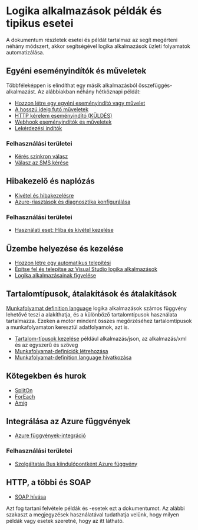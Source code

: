 <properties
   pageTitle="Logika alkalmazások példák és -esetek |} Microsoft Azure"
   description="Közös összefüggés alkalmazások példák, és megtudhatja, hogy miként tudnak megvalósítani tipikus esetei"
   services="logic-apps"
   documentationCenter=".net,nodejs,java"
   authors="jeffhollan"
   manager="erikre"
   editor=""/>

<tags
   ms.service="logic-apps"
   ms.devlang="multiple"
   ms.topic="article"
   ms.tgt_pltfrm="na"
   ms.workload="integration"
   ms.date="10/18/2016"
   ms.author="jehollan"/>

# <a name="logic-apps-examples-and-common-scenarios"></a>Logika alkalmazások példák és tipikus esetei

A dokumentum részletek esetei és példát tartalmaz az segít megérteni néhány módszert, akkor segítségével logika alkalmazások üzleti folyamatok automatizálása. 

## <a name="custom-triggers-and-actions"></a>Egyéni eseményindítók és műveletek

Többféleképpen is elindíthat egy másik alkalmazásból összefüggés-alkalmazást. Az alábbiakban néhány hétköznapi példát:

- [Hozzon létre egy egyéni eseményindító vagy művelet](app-service-logic-create-api-app.md)
- [A hosszú ideig futó műveletek](app-service-logic-create-api-app.md)
- [HTTP kérelem eseményindító (KÜLDÉS)](app-service-logic-http-endpoint.md)
- [Webhook eseményindítók és műveletek](app-service-logic-create-api-app.md)
- [Lekérdezési indítók](app-service-logic-create-api-app.md)

### <a name="scenarios"></a>Felhasználási területei

- [Kérés szinkron válasz](app-service-logic-http-endpoint.md)
- [Válasz az SMS kérése](https://channel9.msdn.com/Blogs/Windows-Azure/Azure-Logic-Apps-Walkthrough-Webhook-Functions-and-an-SMS-Bot)

## <a name="error-handling-and-logging"></a>Hibakezelő és naplózás

- [Kivétel és hibakezelésre](app-service-logic-exception-handling.md)
- [Azure-riasztások és diagnosztika konfigurálása](app-service-logic-monitor-your-logic-apps.md)

### <a name="scenarios"></a>Felhasználási területei

- [Használati eset: Hiba és kivétel kezelése](app-service-logic-scenario-error-and-exception-handling.md)

## <a name="deploying-and-managing"></a>Üzembe helyezése és kezelése

- [Hozzon létre egy automatikus telepítési](app-service-logic-create-deploy-template.md)
- [Építse fel és telepítse az Visual Studio logika alkalmazások](app-service-logic-deploy-from-vs.md)
- [Logika alkalmazásainak figyelése](app-service-logic-monitor-your-logic-apps.md)

## <a name="content-types-conversions-and-transformations"></a>Tartalomtípusok, átalakítások és átalakítások

[Munkafolyamat definition language](http://aka.ms/logicappsdocs) logika alkalmazások számos függvény lehetővé teszi a alakíthatja, és a különböző tartalomtípusok használata tartalmazza.  Ezeken a motor mindent összes megőrzéséhez tartalomtípusok a munkafolyamaton keresztül adatfolyamok, azt is.

- [Tartalom-típusok kezelése](app-service-logic-content-type.md) például alkalmazás/json, az alkalmazás/xml és az egyszerű és szöveg
- [Munkafolyamat-definíciók létrehozása](app-service-logic-author-definitions.md)
- [Munkafolyamat-definition language hivatkozása](http://aka.ms/logicappsdocs)

## <a name="batches-and-looping"></a>Kötegekben és hurok

- [SplitOn](app-service-logic-loops-and-scopes.md)
- [ForEach](app-service-logic-loops-and-scopes.md)
- [Amíg](app-service-logic-loops-and-scopes.md)

## <a name="integrating-with-azure-functions"></a>Integrálása az Azure függvények

- [Azure függvények-integráció](app-service-logic-azure-functions.md)

### <a name="scenarios"></a>Felhasználási területei

- [Szolgáltatás Bus kiindulópontként Azure függvény](app-service-logic-scenario-function-sb-trigger.md)

## <a name="http-rest-and-soap"></a>HTTP, a többi és SOAP

 - [SOAP hívása](https://blogs.msdn.microsoft.com/logicapps/2016/04/07/using-soap-services-with-logic-apps/)


Azt fog tartani felvétele példák és -esetek ezt a dokumentumot. Az alábbi szakaszt a megjegyzések használatával tudathatja velünk, hogy milyen példák vagy esetek szeretné, hogy az itt látható.